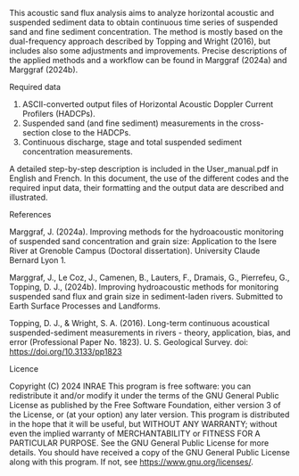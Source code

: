 This acoustic sand flux analysis aims to analyze horizontal acoustic and suspended sediment data 
to obtain continuous time series of suspended sand and fine sediment concentration. The method is
mostly based on the dual-frequency approach described by Topping and Wright (2016), but includes 
also some adjustments and improvements. Precise descriptions of the applied methods and a workflow
can be found in Marggraf (2024a) and Marggraf (2024b).

Required data
1) ASCII-converted output files of Horizontal Acoustic Doppler Current Profilers (HADCPs).
2) Suspended sand (and fine sediment) measurements in the cross-section close to the HADCPs.
3) Continuous discharge, stage and total suspended sediment concentration measurements.

A detailed step-by-step description is included in the User_manual.pdf in English and French. In 
this document, the use of the different codes and the required input data, their formatting and 
the output data are described and illustrated.



References

Marggraf, J. (2024a). Improving methods for the hydroacoustic monitoring of suspended
sand concentration and grain size: Application to the Isere River at Grenoble Campus
(Doctoral dissertation). University Claude Bernard Lyon 1.

Marggraf, J.,  Le Coz, J., Camenen, B., Lauters, F., Dramais, G., Pierrefeu, G., Topping, D. J., 
(2024b). Improving hydroacoustic methods for monitoring suspended sand flux and grain size in 
sediment-laden rivers. Submitted to Earth Surface Processes and Landforms.

Topping, D. J., & Wright, S. A. (2016). Long-term continuous acoustical suspended-sediment
measurements in rivers - theory, application, bias, and error (Professional Paper No. 1823). 
U. S. Geological Survey. doi: https://doi.org/10.3133/pp1823


Licence

Copyright (C) 2024  INRAE
This program is free software: you can redistribute it and/or modify
it under the terms of the GNU General Public License as published by
the Free Software Foundation, either version 3 of the License, or
(at your option) any later version.
This program is distributed in the hope that it will be useful,
but WITHOUT ANY WARRANTY; without even the implied warranty of
MERCHANTABILITY or FITNESS FOR A PARTICULAR PURPOSE.  See the
GNU General Public License for more details.
You should have received a copy of the GNU General Public License
along with this program.  If not, see https://www.gnu.org/licenses/.
